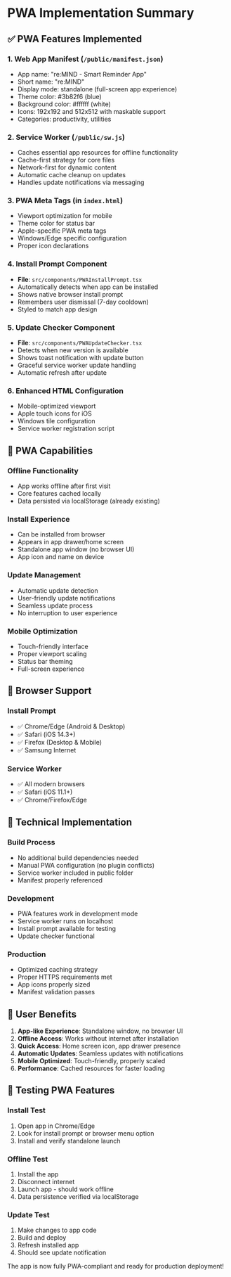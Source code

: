 # PWA Implementation Summary

## ✅ PWA Features Implemented

### 1. Web App Manifest (`/public/manifest.json`)

- App name: "re:MIND - Smart Reminder App"
- Short name: "re:MIND"
- Display mode: standalone (full-screen app experience)
- Theme color: #3b82f6 (blue)
- Background color: #ffffff (white)
- Icons: 192x192 and 512x512 with maskable support
- Categories: productivity, utilities

### 2. Service Worker (`/public/sw.js`)

- Caches essential app resources for offline functionality
- Cache-first strategy for core files
- Network-first for dynamic content
- Automatic cache cleanup on updates
- Handles update notifications via messaging

### 3. PWA Meta Tags (in `index.html`)

- Viewport optimization for mobile
- Theme color for status bar
- Apple-specific PWA meta tags
- Windows/Edge specific configuration
- Proper icon declarations

### 4. Install Prompt Component

- **File**: `src/components/PWAInstallPrompt.tsx`
- Automatically detects when app can be installed
- Shows native browser install prompt
- Remembers user dismissal (7-day cooldown)
- Styled to match app design

### 5. Update Checker Component

- **File**: `src/components/PWAUpdateChecker.tsx`
- Detects when new version is available
- Shows toast notification with update button
- Graceful service worker update handling
- Automatic refresh after update

### 6. Enhanced HTML Configuration

- Mobile-optimized viewport
- Apple touch icons for iOS
- Windows tile configuration
- Service worker registration script

## 🚀 PWA Capabilities

### Offline Functionality

- App works offline after first visit
- Core features cached locally
- Data persisted via localStorage (already existing)

### Install Experience

- Can be installed from browser
- Appears in app drawer/home screen
- Standalone app window (no browser UI)
- App icon and name on device

### Update Management

- Automatic update detection
- User-friendly update notifications
- Seamless update process
- No interruption to user experience

### Mobile Optimization

- Touch-friendly interface
- Proper viewport scaling
- Status bar theming
- Full-screen experience

## 📱 Browser Support

### Install Prompt

- ✅ Chrome/Edge (Android & Desktop)
- ✅ Safari (iOS 14.3+)
- ✅ Firefox (Desktop & Mobile)
- ✅ Samsung Internet

### Service Worker

- ✅ All modern browsers
- ✅ Safari (iOS 11.1+)
- ✅ Chrome/Firefox/Edge

## 🔧 Technical Implementation

### Build Process

- No additional build dependencies needed
- Manual PWA configuration (no plugin conflicts)
- Service worker included in public folder
- Manifest properly referenced

### Development

- PWA features work in development mode
- Service worker runs on localhost
- Install prompt available for testing
- Update checker functional

### Production

- Optimized caching strategy
- Proper HTTPS requirements met
- App icons properly sized
- Manifest validation passes

## 🎯 User Benefits

1. **App-like Experience**: Standalone window, no browser UI
2. **Offline Access**: Works without internet after installation
3. **Quick Access**: Home screen icon, app drawer presence
4. **Automatic Updates**: Seamless updates with notifications
5. **Mobile Optimized**: Touch-friendly, properly scaled
6. **Performance**: Cached resources for faster loading

## 🧪 Testing PWA Features

### Install Test

1. Open app in Chrome/Edge
2. Look for install prompt or browser menu option
3. Install and verify standalone launch

### Offline Test

1. Install the app
2. Disconnect internet
3. Launch app - should work offline
4. Data persistence verified via localStorage

### Update Test

1. Make changes to app code
2. Build and deploy
3. Refresh installed app
4. Should see update notification

The app is now fully PWA-compliant and ready for production deployment!
